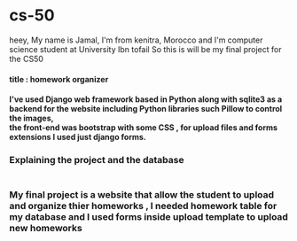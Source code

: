 # cs-50
heey,
My name is Jamal, I'm from kenitra, Morocco and I'm computer science student at University Ibn tofail
So this is will be my final project for the CS50 <br>
<h4>title : homework organizer<h4>
I've used Django web framework based in Python along with sqlite3 as a backend for the website including Python libraries such Pillow to control the images,<br>
the front-end was bootstrap with some CSS , for upload files and forms extensions I used just django forms.<br>
<h3>Explaining the project and the database<h3><br>
My final project is a website that allow the student to upload and organize thier homeworks ,
I needed homework table for my database and I used forms inside upload template to upload new homeworks <br>


